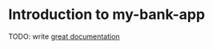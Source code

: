 # Introduction to my-bank-app

TODO: write [great documentation](http://jacobian.org/writing/what-to-write/)
